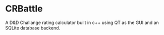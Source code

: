 # CRBattle
A D&amp;D Challange rating calculator built in c++ using QT as the GUI and an SQLite database backend.
